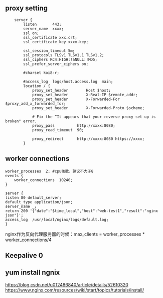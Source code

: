 ## proxy setting 
```
    server {
        listen       443;
        server_name  xxxx;
        ssl on;
        ssl_certificate xxx.crt;
        ssl_certificate_key xxxx.key;

        ssl_session_timeout 5m;
        ssl_protocols TLSv1 TLSv1.1 TLSv1.2;
        ssl_ciphers RC4:HIGH:!aNULL:!MD5;
        ssl_prefer_server_ciphers on;

        #charset koi8-r;

        #access_log  logs/host.access.log  main;
        location / {
            proxy_set_header        Host $host;
            proxy_set_header        X-Real-IP $remote_addr;
            proxy_set_header        X-Forwarded-For $proxy_add_x_forwarded_for;
            proxy_set_header        X-Forwarded-Proto $scheme;

            # Fix the “It appears that your reverse proxy set up is broken" error.
            proxy_pass          http://xxxx:8080;
            proxy_read_timeout  90;

            proxy_redirect      http://xxxx:8080 https://xxxx;
        }

```

## worker connections

```
worker_processes  2; #cpu核数，建议不大于8
events {
    worker_connections  10240;
}
 
server {
listen 80 default_server;
default_type application/json;
server_name _;
return 200 '{"date":"$time_local","host":"web-test1","result":"nginx json"}';
access_log  /usr/local/nginx/logs/default.log;
}
```
nginx作为反向代理服务器的时候：max_clients = worker_processes * worker_connections/4

## Keepalive 0 


## yum install ngnix 
https://blog.csdn.net/u012486840/article/details/52610320  
https://www.nginx.com/resources/wiki/start/topics/tutorials/install/  
